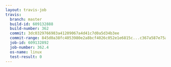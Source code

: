 ```yaml
---
layout: travis-job
travis:
  branch: master
  build-id: 609132888
  build-number: 362
  commit: 3dc0329766983a41209067a4d41c7d0a5d34b3ee
  commit-range: 845d0a38fc4053980e2a8bcf4026c052e1e6815c...c367a587e75a0c26cf238f1cc6f422ece1e0ba2d
  job-id: 609132892
  job-number: 362.4
  os-name: linux
  test-result: 0
---
```

